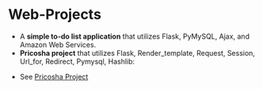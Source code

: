 # Web-Projects

* A **simple to-do list application** that utilizes Flask, PyMySQL, Ajax, and Amazon Web Services.
* **Pricosha project** that utilizes Flask, Render_template, Request, Session, Url_for, Redirect, Pymysql, Hashlib:
- See [Pricosha Project](https://github.com/evve212233/PriCoSha_Project)
